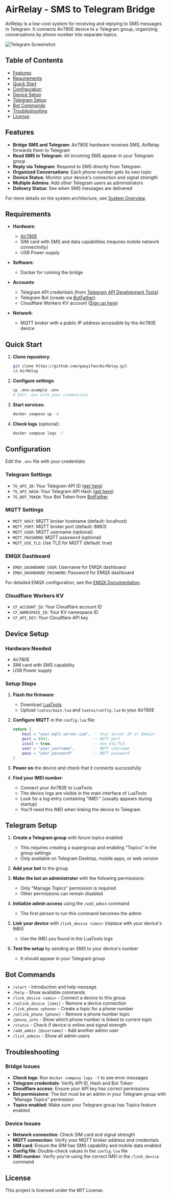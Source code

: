 # AirRelay - SMS to Telegram Bridge

AirRelay is a low-cost system for receiving and replying to SMS messages in Telegram. It connects Air780E device to a Telegram group, organizing conversations by phone number into separate topics.

![Telegram Screenshot](docs/telegram-screenshot.png)

## Table of Contents

- [Features](#features)
- [Requirements](#requirements)
- [Quick Start](#quick-start)
- [Configuration](#configuration)
- [Device Setup](#device-setup)
- [Telegram Setup](#telegram-setup)
- [Bot Commands](#bot-commands)
- [Troubleshooting](#troubleshooting)
- [License](#license)

## Features

- **Bridge SMS and Telegram**: Air780E hardware receives SMS, AirRelay forwards them to Telegram
- **Read SMS in Telegram**: All incoming SMS appear in your Telegram group
- **Reply via Telegram**: Respond to SMS directly from Telegram
- **Organized Conversations**: Each phone number gets its own topic
- **Device Status**: Monitor your device's connection and signal strength
- **Multiple Admins**: Add other Telegram users as administrators
- **Delivery Status**: See when SMS messages are delivered

For more details on the system architecture, see [System Overview](docs/system_overview.md).

## Requirements

- **Hardware**:
  - [Air780E](https://detail.tmall.com/item.htm?id=709647275715)
  - SIM card with SMS and data capabilities (requires mobile network connectivity)
  - USB Power supply

- **Software**:
  - Docker for running the bridge

- **Accounts**:
  - Telegram API credentials (from [Telegram API Development Tools](https://my.telegram.org/apps))
  - Telegram Bot (create via [BotFather](https://t.me/BotFather))
  - Cloudflare Workers KV account ([Sign up here](https://developers.cloudflare.com/workers/wrangler/workers-kv/))

- **Network**:
  - MQTT broker with a public IP address accessible by the Air780E device

## Quick Start

1. **Clone repository**:
   ```bash
   git clone https://github.com/gaoyifan/AirRelay.git
   cd AirRelay
   ```

2. **Configure settings**:
   ```bash
   cp .env.example .env
   # Edit .env with your credentials
   ```

3. **Start services**:
   ```bash
   docker compose up -d
   ```

4. **Check logs** (optional):
   ```bash
   docker compose logs -f
   ```

## Configuration

Edit the `.env` file with your credentials:

### Telegram Settings
- `TG_API_ID`: Your Telegram API ID ([get here](https://my.telegram.org/apps))
- `TG_API_HASH`: Your Telegram API Hash ([get here](https://my.telegram.org/apps))
- `TG_BOT_TOKEN`: Your Bot Token from [BotFather](https://t.me/BotFather)

### MQTT Settings
- `MQTT_HOST`: MQTT broker hostname (default: localhost)
- `MQTT_PORT`: MQTT broker port (default: 8883)
- `MQTT_USER`: MQTT username (optional)
- `MQTT_PASSWORD`: MQTT password (optional)
- `MQTT_USE_TLS`: Use TLS for MQTT (default: true)

### EMQX Dashboard
- `EMQX_DASHBOARD_USER`: Username for EMQX dashboard
- `EMQX_DASHBOARD_PASSWORD`: Password for EMQX dashboard

For detailed EMQX configuration, see the [EMQX Documentation](https://www.emqx.io/docs/en/v5.0/configuration/configuration.html).

### Cloudflare Workers KV
- `CF_ACCOUNT_ID`: Your Cloudflare account ID
- `CF_NAMESPACE_ID`: Your KV namespace ID
- `CF_API_KEY`: Your Cloudflare API key

## Device Setup

### Hardware Needed
- Air780E
- SIM card with SMS capability
- USB Power supply

### Setup Steps

1. **Flash the firmware**:
   - Download [LuaTools](https://wiki.luatos.com/boardGuide/flash.html)
   - Upload `luatos/main.lua` and `luatos/config.lua` to your Air780E

2. **Configure MQTT** in the `config.lua` file:
   ```lua
   return {
       host = "your.mqtt.server.com", -- Your server IP or domain
       port = 8883,                   -- MQTT port
       isssl = true,                  -- Use SSL/TLS
       user = "your_username",        -- MQTT username
       pass = "your_password"         -- MQTT password
   }
   ```

3. **Power on** the device and check that it connects successfully

4. **Find your IMEI number**:
   - Connect your Air780E to LuaTools
   - The device logs are visible in the main interface of LuaTools
   - Look for a log entry containing "IMEI:" (usually appears during startup)
   - You'll need this IMEI when linking the device to Telegram

## Telegram Setup

1. **Create a Telegram group** with forum topics enabled
   - This requires creating a supergroup and enabling "Topics" in the group settings
   - Only available on Telegram Desktop, mobile apps, or web version

2. **Add your bot** to the group

3. **Make the bot an administrator** with the following permissions:
   - Only "Manage Topics" permission is required
   - Other permissions can remain disabled

4. **Initialize admin access** using the `/add_admin` command
   - The first person to run this command becomes the admin

5. **Link your device** with `/link_device <imei>` (replace with your device's IMEI)
   - Use the IMEI you found in the LuaTools logs

6. **Test the setup** by sending an SMS to your device's number
   - It should appear in your Telegram group

## Bot Commands

- `/start` - Introduction and help message
- `/help` - Show available commands
- `/link_device <imei>` - Connect a device to this group
- `/unlink_device [imei]` - Remove a device connection
- `/link_phone <phone>` - Create a topic for a phone number
- `/unlink_phone [phone]` - Remove a phone number topic
- `/phone_info` - Show which phone number is linked to current topic
- `/status` - Check if device is online and signal strength
- `/add_admin [@username]` - Add another admin user
- `/list_admins` - Show all admin users

## Troubleshooting

### Bridge Issues

- **Check logs**: Run `docker compose logs -f` to see error messages
- **Telegram credentials**: Verify API ID, Hash and Bot Token
- **Cloudflare access**: Ensure your API key has correct permissions
- **Bot permissions**: The bot must be an admin in your Telegram group with "Manage Topics" permission
- **Topics enabled**: Make sure your Telegram group has Topics feature enabled

### Device Issues

- **Network connection**: Check SIM card and signal strength
- **MQTT connection**: Verify your MQTT broker address and credentials
- **SIM card**: Ensure the SIM has SMS capability and mobile data enabled
- **Config file**: Double-check values in the `config.lua` file
- **IMEI number**: Verify you're using the correct IMEI in the `/link_device` command

## License

This project is licensed under the MIT License. 